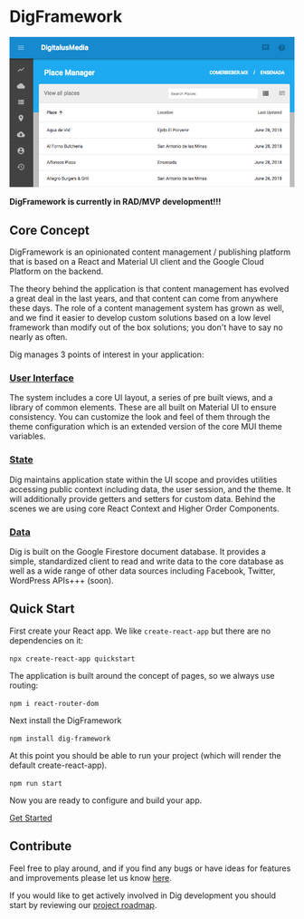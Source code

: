 DigFramework
============

![DigFramework Screenshot](docs/assets/screen-shot.png)

__DigFramework is currently in RAD/MVP development!!!__

Core Concept
------------

DigFramework is an opinionated content management / publishing platform that is based on a React and Material UI client
and the Google Cloud Platform on the backend. 

The theory behind the application is that content management has evolved a great deal in the last years, and that content 
can come from anywhere these days. The role of a content management system has grown as well, and we find it easier to 
develop custom solutions based on a low level framework than modify out of the box solutions; you don't have to say no nearly as often.

Dig manages 3 points of interest in your application:

### [User Interface](docs/ui.md)

The system includes a core UI layout, a series of pre built views, and a library of common elements. These are 
all built on Material UI to ensure consistency. You can customize the look and feel of them through the theme configuration
which is an extended version of the core MUI theme variables.

### [State](docs/state.md)

Dig maintains application state within the UI scope and provides utilities accessing public context including
data, the user session, and the theme. It will additionally provide getters and setters for custom data. Behind the scenes
we are using core React Context and Higher Order Components.

### [Data](docs/data.md)

Dig is built on the Google Firestore document database. It provides a simple, standardized client to read
and write data to the core database as well as a wide range of other data sources including Facebook, Twitter, WordPress APIs+++  (soon).

Quick Start
------------

First create your React app. We like `create-react-app` but there are no dependencies on it:

`npx create-react-app quickstart`

The application is built around the concept of pages, so we always use routing:

`npm i react-router-dom`

Next install the DigFramework

`npm install dig-framework`

At this point you should be able to run your project (which will render the default create-react-app).

`npm run start`

Now you are ready to configure and build your app.

[Get Started](docs/get-started.md)

Contribute
----------

Feel free to play around, and if you find any bugs or have ideas for features and improvements please
let us know [here](https://github.com/forrestLyman/dig-framework/issues).

If you would like to get actively involved in Dig development you should start by reviewing our [project roadmap](docs/roadmap.md).

